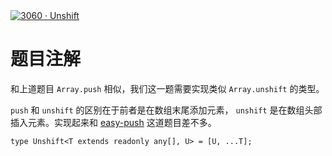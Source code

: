 <div style='width: 100%; margin: 0 auto;'><a href='https://github.com/type-challenges/type-challenges/blob/main/questions/03060-easy-unshift/README.md' target='_blank'><img src='https://img.shields.io/badge/-3060%E3%83%BBUnshift-7aad0c' alt='3060 · Unshift' /></a></div>

# 题目注解

和上道题目 `Array.push` 相似，我们这一题需要实现类似 `Array.unshift` 的类型。

`push` 和 `unshift` 的区别在于前者是在数组末尾添加元素， `unshift` 是在数组头部插入元素。实现起来和 [easy-push](../easy-push/README.md) 这道题目差不多。

```
type Unshift<T extends readonly any[], U> = [U, ...T];
```
